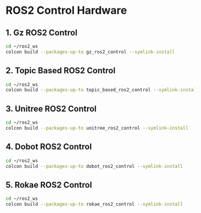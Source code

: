 # ROS2 Control Hardware

## 1. Gz ROS2 Control
```bash
cd ~/ros2_ws
colcon build --packages-up-to gz_ros2_control --symlink-install
```

## 2. Topic Based ROS2 Control
```bash
cd ~/ros2_ws
colcon build --packages-up-to topic_based_ros2_control --symlink-install
```

## 3. Unitree ROS2 Control
```bash
cd ~/ros2_ws
colcon build --packages-up-to unitree_ros2_control --symlink-install
```

## 4. Dobot ROS2 Control
```bash
cd ~/ros2_ws
colcon build --packages-up-to dobot_ros2_control --symlink-install
```

## 5. Rokae ROS2 Control
```bash
cd ~/ros2_ws
colcon build --packages-up-to rokae_ros2_control --symlink-install
```